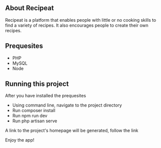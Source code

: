 ## About Recipeat

Recipeat is a platform that enables people with little or no cooking skills to find 
a variety of recipes. It also encourages people to create their own recipes.

## Prequesites
- PHP
- MySQL
- Node

## Running this project

After you have installed the prequesites

- Using command line, navigate to the project directory
- Run composer install
- Run npm run dev
- Run php artisan serve

A link to the project's homepage will be generated, follow the link

Enjoy the app!
